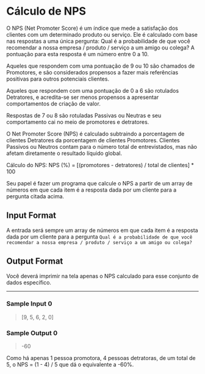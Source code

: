 # Cálculo de NPS

O NPS (Net Promoter Score) é um índice que mede a satisfação dos clientes com um determinado produto ou serviço. Ele é calculado com base nas respostas a uma única pergunta: Qual é a probabilidade de que você recomendar a nossa empresa / produto / serviço a um amigo ou colega? A pontuação para esta resposta é um número entre 0 a 10.

Aqueles que respondem com uma pontuação de 9 ou 10 são chamados de Promotores, e são considerados propensos a fazer mais referências positivas para outros potenciais clientes.

Aqueles que respondem com uma pontuação de 0 a 6 são rotulados Detratores, e acredita-se ser menos propensos a apresentar comportamentos de criação de valor.

Respostas de 7 ou 8 são rotuladas Passivas ou Neutras e seu comportamento cai no meio de promotores e detratores.

O Net Promoter Score (NPS) é calculado subtraindo a porcentagem de clientes Detratores da porcentagem de clientes Promotores. Clientes Passivos ou Neutros contam para o número total de entrevistados, mas não afetam diretamente o resultado líquido global.

Cálculo do NPS:
NPS (%) = [(promotores - detratores) / total de clientes] * 100

Seu papel é fazer um programa que calcule o NPS a partir de um array de números em que cada item é a resposta dada por um cliente para a pergunta citada acima.

## Input Format

A entrada será sempre um array de números em que cada item é a resposta dada por um cliente para a pergunta `Qual é a probabilidade de que você recomendar a nossa empresa / produto / serviço a um amigo ou colega?`

## Output Format

Você deverá imprimir na tela apenas o NPS calculado para esse conjunto de dados específico.

---
### Sample Input 0
> [9, 5, 6, 2, 0]

### Sample Output 0
> -60

Como há apenas 1 pessoa promotora, 4 pessoas detratoras, de um total de 5, o NPS = (1 - 4) / 5 que dá o equivalente a -60%.